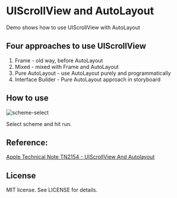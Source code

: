 # UIScrollView and AutoLayout
Demo shows how to use UIScrollView with AutoLayout

## Four approaches to use UIScrollView
1. Frame - old way, before AutoLayout
2. Mixed - mixed with Frame and AutoLayout
3. Pure AutoLayout - use AutoLayout purely and programmatically
4. Interface Builder - Pure AutoLayout approach in storyboard

## How to use

![scheme-select](https://raw.githubusercontent.com/honghaoz/UIScrollView-and-AutoLayout/master/scheme-select.png)

Select scheme and hit run.

## Reference:
[Apple Technical Note TN2154 - UIScrollView And Autolayout](https://developer.apple.com/library/ios/technotes/tn2154/_index.html)

## License

MIT license. See LICENSE for details.
